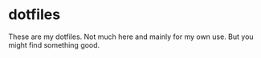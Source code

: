 # dotfiles

These are my dotfiles. Not much here and mainly for my own use. But you might find something good.
